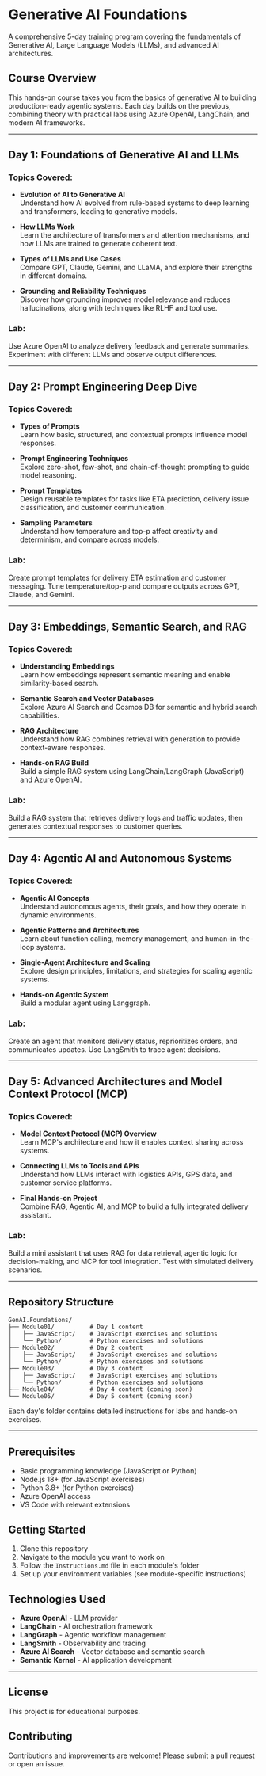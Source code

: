 # Generative AI Foundations

A comprehensive 5-day training program covering the fundamentals of Generative AI, Large Language Models (LLMs), and advanced AI architectures.

## Course Overview

This hands-on course takes you from the basics of generative AI to building production-ready agentic systems. Each day builds on the previous, combining theory with practical labs using Azure OpenAI, LangChain, and modern AI frameworks.

---

## Day 1: Foundations of Generative AI and LLMs

### Topics Covered:

- **Evolution of AI to Generative AI**  
  Understand how AI evolved from rule-based systems to deep learning and transformers, leading to generative models.

- **How LLMs Work**  
  Learn the architecture of transformers and attention mechanisms, and how LLMs are trained to generate coherent text.

- **Types of LLMs and Use Cases**  
  Compare GPT, Claude, Gemini, and LLaMA, and explore their strengths in different domains.

- **Grounding and Reliability Techniques**  
  Discover how grounding improves model relevance and reduces hallucinations, along with techniques like RLHF and tool use.

### Lab:
Use Azure OpenAI to analyze delivery feedback and generate summaries. Experiment with different LLMs and observe output differences.

---

## Day 2: Prompt Engineering Deep Dive

### Topics Covered:

- **Types of Prompts**  
  Learn how basic, structured, and contextual prompts influence model responses.

- **Prompt Engineering Techniques**  
  Explore zero-shot, few-shot, and chain-of-thought prompting to guide model reasoning.

- **Prompt Templates**  
  Design reusable templates for tasks like ETA prediction, delivery issue classification, and customer communication.

- **Sampling Parameters**  
  Understand how temperature and top-p affect creativity and determinism, and compare across models.

### Lab:
Create prompt templates for delivery ETA estimation and customer messaging. Tune temperature/top-p and compare outputs across GPT, Claude, and Gemini.

---

## Day 3: Embeddings, Semantic Search, and RAG

### Topics Covered:

- **Understanding Embeddings**  
  Learn how embeddings represent semantic meaning and enable similarity-based search.

- **Semantic Search and Vector Databases**  
  Explore Azure AI Search and Cosmos DB for semantic and hybrid search capabilities.

- **RAG Architecture**  
  Understand how RAG combines retrieval with generation to provide context-aware responses.

- **Hands-on RAG Build**  
  Build a simple RAG system using LangChain/LangGraph (JavaScript) and Azure OpenAI.

### Lab:
Build a RAG system that retrieves delivery logs and traffic updates, then generates contextual responses to customer queries.

---

## Day 4: Agentic AI and Autonomous Systems

### Topics Covered:

- **Agentic AI Concepts**  
  Understand autonomous agents, their goals, and how they operate in dynamic environments.

- **Agentic Patterns and Architectures**  
  Learn about function calling, memory management, and human-in-the-loop systems.

- **Single-Agent Architecture and Scaling**  
  Explore design principles, limitations, and strategies for scaling agentic systems.

- **Hands-on Agentic System**  
  Build a modular agent using Langgraph.

### Lab:
Create an agent that monitors delivery status, reprioritizes orders, and communicates updates. Use LangSmith to trace agent decisions.

---

## Day 5: Advanced Architectures and Model Context Protocol (MCP)

### Topics Covered:

- **Model Context Protocol (MCP) Overview**  
  Learn MCP's architecture and how it enables context sharing across systems.

- **Connecting LLMs to Tools and APIs**  
  Understand how LLMs interact with logistics APIs, GPS data, and customer service platforms.

- **Final Hands-on Project**  
  Combine RAG, Agentic AI, and MCP to build a fully integrated delivery assistant.

### Lab:
Build a mini assistant that uses RAG for data retrieval, agentic logic for decision-making, and MCP for tool integration. Test with simulated delivery scenarios.

---

## Repository Structure

```
GenAI.Foundations/
├── Module01/          # Day 1 content
│   ├── JavaScript/    # JavaScript exercises and solutions
│   └── Python/        # Python exercises and solutions
├── Module02/          # Day 2 content
│   ├── JavaScript/    # JavaScript exercises and solutions
│   └── Python/        # Python exercises and solutions
├── Module03/          # Day 3 content
│   ├── JavaScript/    # JavaScript exercises and solutions
│   └── Python/        # Python exercises and solutions
├── Module04/          # Day 4 content (coming soon)
└── Module05/          # Day 5 content (coming soon)
```

Each day's folder contains detailed instructions for labs and hands-on exercises.

---

## Prerequisites

- Basic programming knowledge (JavaScript or Python)
- Node.js 18+ (for JavaScript exercises)
- Python 3.8+ (for Python exercises)
- Azure OpenAI access
- VS Code with relevant extensions

## Getting Started

1. Clone this repository
2. Navigate to the module you want to work on
3. Follow the `Instructions.md` file in each module's folder
4. Set up your environment variables (see module-specific instructions)

## Technologies Used

- **Azure OpenAI** - LLM provider
- **LangChain** - AI orchestration framework
- **LangGraph** - Agentic workflow management
- **LangSmith** - Observability and tracing
- **Azure AI Search** - Vector database and semantic search
- **Semantic Kernel** - AI application development

---

## License

This project is for educational purposes.

## Contributing

Contributions and improvements are welcome! Please submit a pull request or open an issue.
